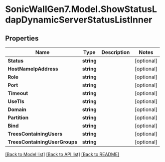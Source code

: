 # SonicWallGen7.Model.ShowStatusLdapDynamicServerStatusListInner

## Properties

Name | Type | Description | Notes
------------ | ------------- | ------------- | -------------
**Status** | **string** |  | [optional] 
**HostNameIpAddress** | **string** |  | [optional] 
**Role** | **string** |  | [optional] 
**Port** | **string** |  | [optional] 
**Timeout** | **string** |  | [optional] 
**UseTls** | **string** |  | [optional] 
**Domain** | **string** |  | [optional] 
**Partition** | **string** |  | [optional] 
**Bind** | **string** |  | [optional] 
**TreesContainingUsers** | **string** |  | [optional] 
**TreesContainingUserGroups** | **string** |  | [optional] 

[[Back to Model list]](../README.md#documentation-for-models) [[Back to API list]](../README.md#documentation-for-api-endpoints) [[Back to README]](../README.md)


